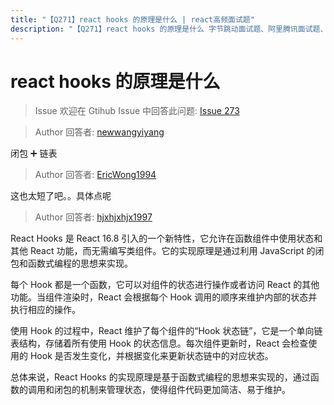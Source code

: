 ```yaml
---
title: "【Q271】react hooks 的原理是什么 | react高频面试题"
description: "【Q271】react hooks 的原理是什么 字节跳动面试题、阿里腾讯面试题、美团小米面试题。"
---
```


# react hooks 的原理是什么

> Issue
> 欢迎在 Gtihub Issue 中回答此问题: [Issue 273](https://github.com/shfshanyue/Daily-Question/issues/273)

> Author
> 回答者: [newwangyiyang](https://github.com/newwangyiyang)

闭包 ➕ 链表

> Author
> 回答者: [EricWong1994](https://github.com/EricWong1994)

>

这也太短了吧。。具体点呢

> Author
> 回答者: [hjxhjxhjx1997](https://github.com/hjxhjxhjx1997)

React Hooks 是 React 16.8 引入的一个新特性，它允许在函数组件中使用状态和其他 React 功能，而无需编写类组件。它的实现原理是通过利用 JavaScript 的闭包和函数式编程的思想来实现。

每个 Hook 都是一个函数，它可以对组件的状态进行操作或者访问 React 的其他功能。当组件渲染时，React 会根据每个 Hook 调用的顺序来维护内部的状态并执行相应的操作。

使用 Hook 的过程中，React 维护了每个组件的“Hook 状态链”，它是一个单向链表结构，存储着所有使用 Hook 的状态信息。每次组件更新时，React 会检查使用的 Hook 是否发生变化，并根据变化来更新状态链中的对应状态。

总体来说，React Hooks 的实现原理是基于函数式编程的思想来实现的，通过函数的调用和闭包的机制来管理状态，使得组件代码更加简洁、易于维护。
